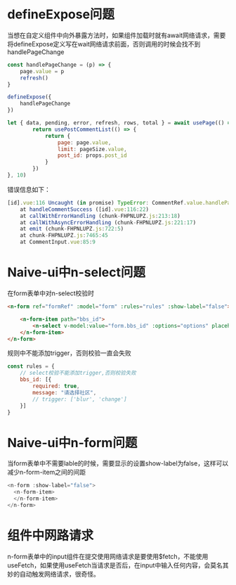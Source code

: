 # defineExpose问题

当想在自定义组件中向外暴露方法时，如果组件加载时就有await网络请求，需要将defineExpose定义写在wait网络请求前面，否则调用的时候会找不到handlePageChange

```js
const handlePageChange = (p) => {
    page.value = p
    refresh()
}

defineExpose({
    handlePageChange
})

let { data, pending, error, refresh, rows, total } = await usePage(() => {
        return usePostCommentList(() => {
            return {
                page: page.value,
                limit: pageSize.value,
                post_id: props.post_id
            }
        })
}, 10)
```

错误信息如下：

```js
[id].vue:116 Uncaught (in promise) TypeError: CommentRef.value.handlePageChange is not a function
    at handleCommentSuccess ([id].vue:116:22)
    at callWithErrorHandling (chunk-FHPNLUPZ.js:213:18)
    at callWithAsyncErrorHandling (chunk-FHPNLUPZ.js:221:17)
    at emit (chunk-FHPNLUPZ.js:722:5)
    at chunk-FHPNLUPZ.js:7465:45
    at CommentInput.vue:85:9
```



# Naive-ui中n-select问题

在form表单中对n-select校验时

```html
<n-form ref="formRef" :model="form" :rules="rules" :show-label="false">

	<n-form-item path="bbs_id">
		<n-select v-model:value="form.bbs_id" :options="options" placeholder="请选择主题" class="bg-white" />
	</n-form-item>
</n-form>
```
规则中不能添加trigger，否则校验一直会失败
```js
const rules = {
    // select校验不能添加trigger,否则校验失败
    bbs_id: [{
        required: true,
        message: "请选择社区",
        // trigger: ['blur', 'change']
    }]
}
```

# Naive-ui中n-form问题

当form表单中不需要lable的时候，需要显示的设置show-label为false，这样可以减少n-form-item之间的间距

```js
<n-form :show-label="false">
  <n-form-item>
  </n-form-item>
</n-form>
```



# 组件中网路请求

n-form表单中的input组件在提交使用网络请求是要使用$fetch，不能使用useFetch，如果使用useFetch当请求是否后，在input中输入任何内容，会莫名其妙的自动触发网络请求，很奇怪。